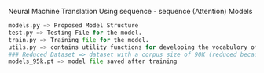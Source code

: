 Neural Machine Translation Using sequence - sequence (Attention) Models
```python
models.py => Proposed Model Structure
test.py => Testing File for the model.
train.py => Training file for the model.
utils.py => contains utility functions for developing the vocabulory of the model.
### Reduced Dataset => dataset with a corpus size of 90K (reduced because of hardware limitations)
models_95k.pt => model file saved after training
```
